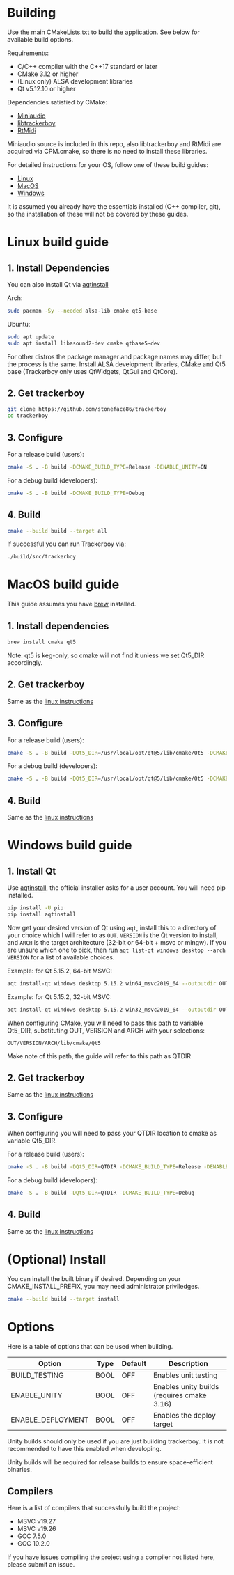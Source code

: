 # Building

Use the main CMakeLists.txt to build the application. See below for available
build options.

Requirements:
 * C/C++ compiler with the C++17 standard or later
 * CMake 3.12 or higher
 * (Linux only) ALSA development libraries
 * Qt v5.12.10 or higher

Dependencies satisfied by CMake:
 * [Miniaudio](https://github.com/mackron/miniaudio)
 * [libtrackerboy](https://github.com/stoneface86/libtrackerboy/tree/cpp-last)
 * [RtMidi](https://github.com/thestk/rtmidi)

Miniaudio source is included in this repo, also libtrackerboy and RtMidi 
are acquired via CPM.cmake, so there is no need to install these libraries.

For detailed instructions for your OS, follow one of these build guides:
 * [Linux](#linux-build-guide)
 * [MacOS](#macos-build-guide)
 * [Windows](#windows-build-guide)

It is assumed you already have the essentials installed (C++ compiler, git), so
the installation of these will not be covered by these guides.

# Linux build guide

## 1. Install Dependencies

You can also install Qt via [aqtinstall](https://github.com/miurahr/aqtinstall)

Arch:
```sh
sudo pacman -Sy --needed alsa-lib cmake qt5-base
```

Ubuntu:
```sh
sudo apt update
sudo apt install libasound2-dev cmake qtbase5-dev
```

For other distros the package manager and package names may differ, but the
process is the same. Install ALSA development libraries, CMake and Qt5 base
(Trackerboy only uses QtWidgets, QtGui and QtCore).

## 2. Get trackerboy

```sh
git clone https://github.com/stoneface86/trackerboy
cd trackerboy
```

## 3. Configure

For a release build (users):
```sh
cmake -S . -B build -DCMAKE_BUILD_TYPE=Release -DENABLE_UNITY=ON
```

For a debug build (developers):
```sh
cmake -S . -B build -DCMAKE_BUILD_TYPE=Debug
```

## 4. Build

```sh
cmake --build build --target all
```

If successful you can run Trackerboy via:
```sh
./build/src/trackerboy
```

# MacOS build guide

This guide assumes you have [brew](https://brew.sh) installed.

## 1. Install dependencies

```sh
brew install cmake qt5
```

Note: qt5 is keg-only, so cmake will not find it unless we set Qt5_DIR
accordingly.

## 2. Get trackerboy

Same as the [linux instructions](#2-get-trackerboy)

## 3. Configure

For a release build (users):
```sh
cmake -S . -B build -DQt5_DIR=/usr/local/opt/qt@5/lib/cmake/Qt5 -DCMAKE_BUILD_TYPE=Release -DENABLE_UNITY=ON
```

For a debug build (developers):
```sh
cmake -S . -B build -DQt5_DIR=/usr/local/opt/qt@5/lib/cmake/Qt5 -DCMAKE_BUILD_TYPE=Debug
```

## 4. Build

Same as the [linux instructions](#4-build)

# Windows build guide

## 1. Install Qt

Use [aqtinstall](https://github.com/miurahr/aqtinstall), the official installer
asks for a user account. You will need pip installed.

```sh
pip install -U pip
pip install aqtinstall
```

Now get your desired version of Qt using `aqt`, install this to a directory of
your choice which I will refer to as `OUT`. `VERSION` is the Qt version to
install, and `ARCH` is the target architecture (32-bit or 64-bit + msvc or
mingw). If you are unsure which one to pick, then run
`aqt list-qt windows desktop --arch VERSION` for a list of available choices.

Example: for Qt 5.15.2, 64-bit MSVC:
```sh
aqt install-qt windows desktop 5.15.2 win64_msvc2019_64 --outputdir OUT
```

Example: for Qt 5.15.2, 32-bit MSVC:
```sh
aqt install-qt windows desktop 5.15.2 win32_msvc2019_64 --outputdir OUT
```

When configuring CMake, you will need to pass this path to variable Qt5_DIR,
substituting OUT, VERSION and ARCH with your selections:
```
OUT/VERSION/ARCH/lib/cmake/Qt5
```

Make note of this path, the guide will refer to this path as QTDIR

## 2. Get trackerboy

Same as the [linux instructions](#2-get-trackerboy)

## 3. Configure

When configuring you will need to pass your QTDIR location to
cmake as variable Qt5_DIR.

For a release build (users):
```sh
cmake -S . -B build -DQt5_DIR=QTDIR -DCMAKE_BUILD_TYPE=Release -DENABLE_UNITY=ON
```

For a debug build (developers):
```sh
cmake -S . -B build -DQt5_DIR=QTDIR -DCMAKE_BUILD_TYPE=Debug
```

## 4. Build

Same as the [linux instructions](#4-build)


# (Optional) Install

You can install the built binary if desired. Depending on your
CMAKE_INSTALL_PREFIX, you may need administrator priviledges.
```sh
cmake --build build --target install
```

# Options

Here is a table of options that can be used when building.

| Option            | Type | Default | Description                                         |
|-------------------|------|---------|-----------------------------------------------------|
| BUILD_TESTING     | BOOL | OFF     | Enables unit testing                                |
| ENABLE_UNITY      | BOOL | OFF     | Enables unity builds (requires cmake 3.16)          |
| ENABLE_DEPLOYMENT | BOOL | OFF     | Enables the deploy target                           |

Unity builds should only be used if you are just building trackerboy. It is
not recommended to have this enabled when developing.

Unity builds will be required for release builds to ensure space-efficient
binaries.

## Compilers

Here is a list of compilers that successfully build the project:
 * MSVC v19.27
 * MSVC v19.26
 * GCC 7.5.0
 * GCC 10.2.0

If you have issues compiling the project using a compiler not listed here,
please submit an issue.
